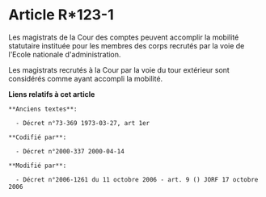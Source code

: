 # Article R*123-1

Les magistrats de la Cour des comptes peuvent accomplir la mobilité statutaire instituée pour les membres des corps recrutés
par la voie de l'Ecole nationale d'administration.

Les magistrats recrutés à la Cour par la voie du tour extérieur sont considérés comme ayant accompli la mobilité.

**Liens relatifs à cet article**

	**Anciens textes**:

	  - Décret n°73-369 1973-03-27, art 1er

	**Codifié par**:

	  - Décret n°2000-337 2000-04-14

	**Modifié par**:

	  - Décret n°2006-1261 du 11 octobre 2006 - art. 9 () JORF 17 octobre 2006
